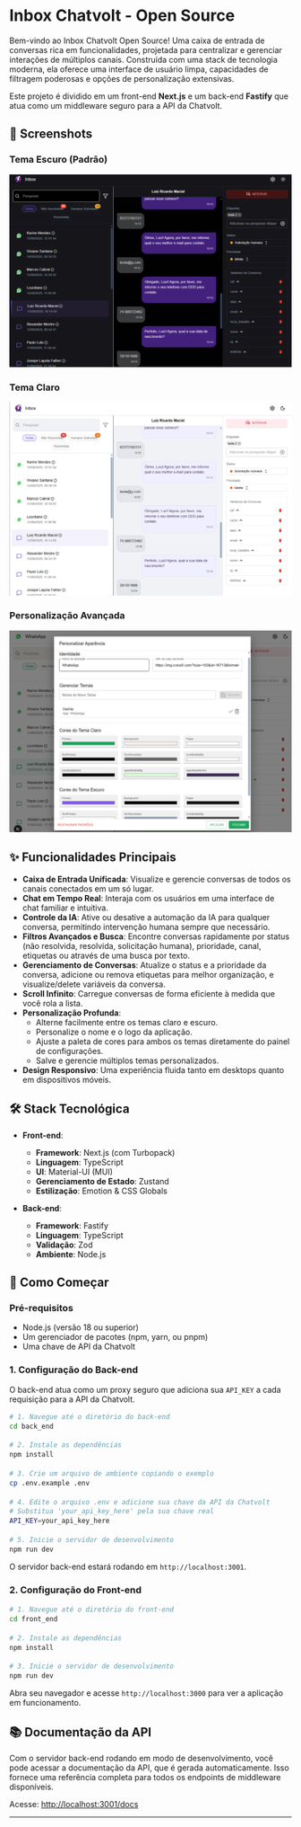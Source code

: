 # Inbox Chatvolt - Open Source

Bem-vindo ao Inbox Chatvolt Open Source! Uma caixa de entrada de conversas rica em funcionalidades, projetada para centralizar e gerenciar interações de múltiplos canais. Construída com uma stack de tecnologia moderna, ela oferece uma interface de usuário limpa, capacidades de filtragem poderosas e opções de personalização extensivas.

Este projeto é dividido em um front-end **Next.js** e um back-end **Fastify** que atua como um middleware seguro para a API da Chatvolt.

## 📸 Screenshots

### Tema Escuro (Padrão)
![Dark Theme Interface](front_end/public/image-exemple-dark.png)

### Tema Claro
![Light Theme Interface](front_end/public/image-exemple-white.png)

### Personalização Avançada
![Settings and Customization Panel](front_end/public/exemple-image-configuratios.png)

## ✨ Funcionalidades Principais

-   **Caixa de Entrada Unificada**: Visualize e gerencie conversas de todos os canais conectados em um só lugar.
-   **Chat em Tempo Real**: Interaja com os usuários em uma interface de chat familiar e intuitiva.
-   **Controle da IA**: Ative ou desative a automação da IA para qualquer conversa, permitindo intervenção humana sempre que necessário.
-   **Filtros Avançados e Busca**: Encontre conversas rapidamente por status (não resolvida, resolvida, solicitação humana), prioridade, canal, etiquetas ou através de uma busca por texto.
-   **Gerenciamento de Conversas**: Atualize o status e a prioridade da conversa, adicione ou remova etiquetas para melhor organização, e visualize/delete variáveis da conversa.
-   **Scroll Infinito**: Carregue conversas de forma eficiente à medida que você rola a lista.
-   **Personalização Profunda**:
    -   Alterne facilmente entre os temas claro e escuro.
    -   Personalize o nome e o logo da aplicação.
    -   Ajuste a paleta de cores para ambos os temas diretamente do painel de configurações.
    -   Salve e gerencie múltiplos temas personalizados.
-   **Design Responsivo**: Uma experiência fluida tanto em desktops quanto em dispositivos móveis.

## 🛠️ Stack Tecnológica

-   **Front-end**:
    -   **Framework**: Next.js (com Turbopack)
    -   **Linguagem**: TypeScript
    -   **UI**: Material-UI (MUI)
    -   **Gerenciamento de Estado**: Zustand
    -   **Estilização**: Emotion & CSS Globals

-   **Back-end**:
    -   **Framework**: Fastify
    -   **Linguagem**: TypeScript
    -   **Validação**: Zod
    -   **Ambiente**: Node.js

## 🚀 Como Começar

### Pré-requisitos
-   Node.js (versão 18 ou superior)
-   Um gerenciador de pacotes (npm, yarn, ou pnpm)
-   Uma chave de API da Chatvolt

### 1. Configuração do Back-end

O back-end atua como um proxy seguro que adiciona sua `API_KEY` a cada requisição para a API da Chatvolt.

```bash
# 1. Navegue até o diretório do back-end
cd back_end

# 2. Instale as dependências
npm install

# 3. Crie um arquivo de ambiente copiando o exemplo
cp .env.example .env

# 4. Edite o arquivo .env e adicione sua chave da API da Chatvolt
# Substitua 'your_api_key_here' pela sua chave real
API_KEY=your_api_key_here

# 5. Inicie o servidor de desenvolvimento
npm run dev
```
O servidor back-end estará rodando em `http://localhost:3001`.

### 2. Configuração do Front-end

```bash
# 1. Navegue até o diretório do front-end
cd front_end

# 2. Instale as dependências
npm install

# 3. Inicie o servidor de desenvolvimento
npm run dev
```
Abra seu navegador e acesse `http://localhost:3000` para ver a aplicação em funcionamento.

## 📚 Documentação da API

Com o servidor back-end rodando em modo de desenvolvimento, você pode acessar a documentação da API, que é gerada automaticamente. Isso fornece uma referência completa para todos os endpoints de middleware disponíveis.

Acesse: [http://localhost:3001/docs](http://localhost:3001/docs)

---